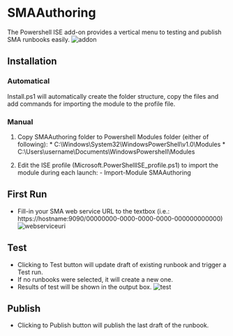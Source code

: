 # SMAAuthoring
The Powershell ISE add-on provides a vertical menu to testing and publish SMA runbooks easily.
![addon](https://cloud.githubusercontent.com/assets/46500/13207868/29339696-d8d9-11e5-8959-9a391f7666bb.png)

## Installation
### Automatical
  Install.ps1 will automatically create the folder structure, copy the files and add commands for importing the module to the profile file.
  
### Manual
  1. Copy SMAAuthoring folder to Powershell Modules folder (either of following): 
    * C:\Windows\System32\WindowsPowerShell\v1.0\Modules
    * C:\Users\username\Documents\WindowsPowershell\Modules
  
  2. Edit the ISE profile (Microsoft.PowerShellISE_profile.ps1) to import the module during each launch:
    - Import-Module SMAAuthoring
  
## First Run
 * Fill-in your SMA web service URL to the textbox (i.e.: https://hostname:9090/00000000-0000-0000-0000-000000000000) ![webserviceuri](https://cloud.githubusercontent.com/assets/46500/13207974/0540ffb6-d8da-11e5-902a-643ba95e06b2.png)

## Test
 * Clicking to Test button will update draft of existing runbook and trigger a Test run.
 * If no runbooks were selected, it will create a new one.
 * Results of test will be shown in the output box.    ![test](https://cloud.githubusercontent.com/assets/46500/13207973/053a333e-d8da-11e5-8bd9-744bfb7cce69.png)
 
## Publish
 * Clicking to Publish button will publish the last draft of the runbook.
